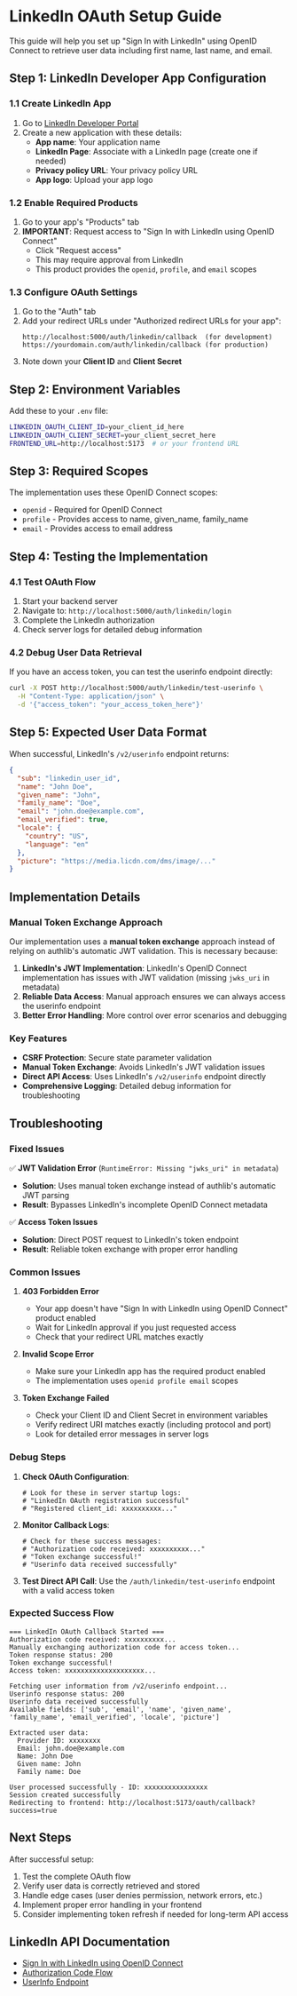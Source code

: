 # LinkedIn OAuth Setup Guide

This guide will help you set up "Sign In with LinkedIn" using OpenID Connect to retrieve user data including first name, last name, and email.

## Step 1: LinkedIn Developer App Configuration

### 1.1 Create LinkedIn App
1. Go to [LinkedIn Developer Portal](https://www.linkedin.com/developers/apps/new)
2. Create a new application with these details:
   - **App name**: Your application name
   - **LinkedIn Page**: Associate with a LinkedIn page (create one if needed)
   - **Privacy policy URL**: Your privacy policy URL
   - **App logo**: Upload your app logo

### 1.2 Enable Required Products
1. Go to your app's "Products" tab
2. **IMPORTANT**: Request access to "Sign In with LinkedIn using OpenID Connect"
   - Click "Request access" 
   - This may require approval from LinkedIn
   - This product provides the `openid`, `profile`, and `email` scopes

### 1.3 Configure OAuth Settings
1. Go to the "Auth" tab
2. Add your redirect URLs under "Authorized redirect URLs for your app":
   ```
   http://localhost:5000/auth/linkedin/callback  (for development)
   https://yourdomain.com/auth/linkedin/callback (for production)
   ```
3. Note down your **Client ID** and **Client Secret**

## Step 2: Environment Variables

Add these to your `.env` file:

```bash
LINKEDIN_OAUTH_CLIENT_ID=your_client_id_here
LINKEDIN_OAUTH_CLIENT_SECRET=your_client_secret_here
FRONTEND_URL=http://localhost:5173  # or your frontend URL
```

## Step 3: Required Scopes

The implementation uses these OpenID Connect scopes:
- `openid` - Required for OpenID Connect
- `profile` - Provides access to name, given_name, family_name
- `email` - Provides access to email address

## Step 4: Testing the Implementation

### 4.1 Test OAuth Flow
1. Start your backend server
2. Navigate to: `http://localhost:5000/auth/linkedin/login`
3. Complete the LinkedIn authorization
4. Check server logs for detailed debug information

### 4.2 Debug User Data Retrieval
If you have an access token, you can test the userinfo endpoint directly:

```bash
curl -X POST http://localhost:5000/auth/linkedin/test-userinfo \
  -H "Content-Type: application/json" \
  -d '{"access_token": "your_access_token_here"}'
```

## Step 5: Expected User Data Format

When successful, LinkedIn's `/v2/userinfo` endpoint returns:

```json
{
  "sub": "linkedin_user_id",
  "name": "John Doe",
  "given_name": "John", 
  "family_name": "Doe",
  "email": "john.doe@example.com",
  "email_verified": true,
  "locale": {
    "country": "US",
    "language": "en"
  },
  "picture": "https://media.licdn.com/dms/image/..."
}
```

## Implementation Details

### Manual Token Exchange Approach

Our implementation uses a **manual token exchange** approach instead of relying on authlib's automatic JWT validation. This is necessary because:

1. **LinkedIn's JWT Implementation**: LinkedIn's OpenID Connect implementation has issues with JWT validation (missing `jwks_uri` in metadata)
2. **Reliable Data Access**: Manual approach ensures we can always access the userinfo endpoint
3. **Better Error Handling**: More control over error scenarios and debugging

### Key Features

- **CSRF Protection**: Secure state parameter validation
- **Manual Token Exchange**: Avoids LinkedIn's JWT validation issues
- **Direct API Access**: Uses LinkedIn's `/v2/userinfo` endpoint directly
- **Comprehensive Logging**: Detailed debug information for troubleshooting

## Troubleshooting

### Fixed Issues

✅ **JWT Validation Error** (`RuntimeError: Missing "jwks_uri" in metadata`)
- **Solution**: Uses manual token exchange instead of authlib's automatic JWT parsing
- **Result**: Bypasses LinkedIn's incomplete OpenID Connect metadata

✅ **Access Token Issues**
- **Solution**: Direct POST request to LinkedIn's token endpoint
- **Result**: Reliable token exchange with proper error handling

### Common Issues

1. **403 Forbidden Error**
   - Your app doesn't have "Sign In with LinkedIn using OpenID Connect" product enabled
   - Wait for LinkedIn approval if you just requested access
   - Check that your redirect URL matches exactly

2. **Invalid Scope Error**
   - Make sure your LinkedIn app has the required product enabled
   - The implementation uses `openid profile email` scopes

3. **Token Exchange Failed**
   - Check your Client ID and Client Secret in environment variables
   - Verify redirect URI matches exactly (including protocol and port)
   - Look for detailed error messages in server logs

### Debug Steps

1. **Check OAuth Configuration**:
   ```
   # Look for these in server startup logs:
   # "LinkedIn OAuth registration successful"
   # "Registered client_id: xxxxxxxxxx..."
   ```

2. **Monitor Callback Logs**:
   ```
   # Check for these success messages:
   # "Authorization code received: xxxxxxxxxx..."
   # "Token exchange successful!"
   # "Userinfo data received successfully"
   ```

3. **Test Direct API Call**:
   Use the `/auth/linkedin/test-userinfo` endpoint with a valid access token

### Expected Success Flow

```
=== LinkedIn OAuth Callback Started ===
Authorization code received: xxxxxxxxxx...
Manually exchanging authorization code for access token...
Token response status: 200
Token exchange successful!
Access token: xxxxxxxxxxxxxxxxxxxx...

Fetching user information from /v2/userinfo endpoint...
Userinfo response status: 200
Userinfo data received successfully
Available fields: ['sub', 'email', 'name', 'given_name', 'family_name', 'email_verified', 'locale', 'picture']

Extracted user data:
  Provider ID: xxxxxxxx
  Email: john.doe@example.com
  Name: John Doe
  Given name: John
  Family name: Doe

User processed successfully - ID: xxxxxxxxxxxxxxxx
Session created successfully
Redirecting to frontend: http://localhost:5173/oauth/callback?success=true
```

## Next Steps

After successful setup:
1. Test the complete OAuth flow
2. Verify user data is correctly retrieved and stored
3. Handle edge cases (user denies permission, network errors, etc.)
4. Implement proper error handling in your frontend
5. Consider implementing token refresh if needed for long-term API access

## LinkedIn API Documentation

- [Sign In with LinkedIn using OpenID Connect](https://learn.microsoft.com/en-us/linkedin/consumer/integrations/self-serve/sign-in-with-linkedin-v2)
- [Authorization Code Flow](https://learn.microsoft.com/en-us/linkedin/shared/authentication/authorization-code-flow)
- [UserInfo Endpoint](https://learn.microsoft.com/en-us/linkedin/consumer/integrations/self-serve/sign-in-with-linkedin-v2#retrieving-member-profiles-with-openid-connect) 